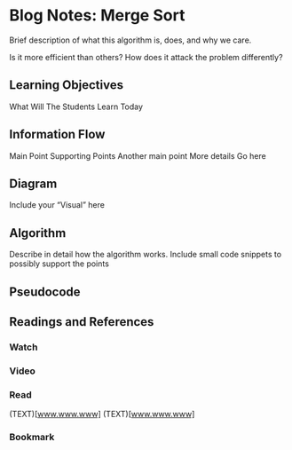 # Blog Notes: Merge Sort
Brief description of what this algorithm is, does, and why we care.

Is it more efficient than others? How does it attack the problem differently?

## Learning Objectives
What
Will
The
Students
Learn
Today

## Information Flow
Main Point
Supporting Points
Another main point
More details
Go here

## Diagram
Include your “Visual” here

## Algorithm
Describe in detail how the algorithm works. Include small code snippets to possibly support the points

## Pseudocode

## Readings and References
### Watch

### Video

### Read
(TEXT)[www.www.www]
(TEXT)[www.www.www]

### Bookmark
